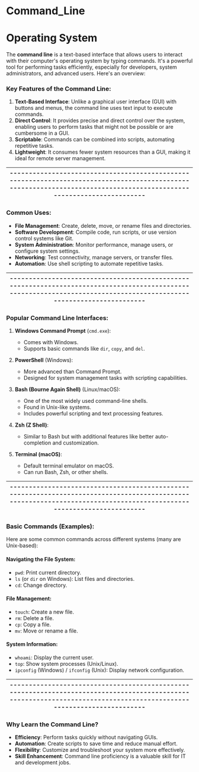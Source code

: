 # Command_Line
# Operating System

The **command line** is a text-based interface that allows users to interact with their computer's operating system by typing commands.
It's a powerful tool for performing tasks efficiently, especially for developers, system administrators, and advanced users. Here's an overview:

### Key Features of the Command Line:
1. **Text-Based Interface**: Unlike a graphical user interface (GUI) with buttons and menus, the command line uses text input to execute commands.
2. **Direct Control**: It provides precise and direct control over the system, enabling users to perform tasks that might not be possible or are cumbersome in a GUI.
3. **Scriptable**: Commands can be combined into scripts, automating repetitive tasks.
4. **Lightweight**: It consumes fewer system resources than a GUI, making it ideal for remote server management.

---------------------------------------------------------------------------------------------------------------------------------------------------------------------|
---------------------------------------------------------------------------------------------------------------------------------------------------------------------|
### Common Uses:
- **File Management**: Create, delete, move, or rename files and directories.
- **Software Development**: Compile code, run scripts, or use version control systems like Git.
- **System Administration**: Monitor performance, manage users, or configure system settings.
- **Networking**: Test connectivity, manage servers, or transfer files.
- **Automation**: Use shell scripting to automate repetitive tasks.

---------------------------------------------------------------------------------------------------------------------------------------------------------------------|
---------------------------------------------------------------------------------------------------------------------------------------------------------------------|

### Popular Command Line Interfaces:
1. **Windows Command Prompt** (`cmd.exe`):
   - Comes with Windows.
   - Supports basic commands like `dir`, `copy`, and `del`.

2. **PowerShell** (Windows):
   - More advanced than Command Prompt.
   - Designed for system management tasks with scripting capabilities.

3. **Bash (Bourne Again Shell)** (Linux/macOS):
   - One of the most widely used command-line shells.
   - Found in Unix-like systems.
   - Includes powerful scripting and text processing features.

4. **Zsh (Z Shell)**:
   - Similar to Bash but with additional features like better auto-completion and customization.

5. **Terminal (macOS)**:
   - Default terminal emulator on macOS.
   - Can run Bash, Zsh, or other shells.

---------------------------------------------------------------------------------------------------------------------------------------------------------------------|
---------------------------------------------------------------------------------------------------------------------------------------------------------------------|

### Basic Commands (Examples):
Here are some common commands across different systems (many are Unix-based):

#### Navigating the File System:
- `pwd`: Print current directory.
- `ls` (or `dir` on Windows): List files and directories.
- `cd`: Change directory.

#### File Management:
- `touch`: Create a new file.
- `rm`: Delete a file.
- `cp`: Copy a file.
- `mv`: Move or rename a file.

#### System Information:
- `whoami`: Display the current user.
- `top`: Show system processes (Unix/Linux).
- `ipconfig` (Windows) / `ifconfig` (Unix): Display network configuration.

---------------------------------------------------------------------------------------------------------------------------------------------------------------------|
---------------------------------------------------------------------------------------------------------------------------------------------------------------------|

### Why Learn the Command Line?
- **Efficiency**: Perform tasks quickly without navigating GUIs.
- **Automation**: Create scripts to save time and reduce manual effort.
- **Flexibility**: Customize and troubleshoot your system more effectively.
- **Skill Enhancement**: Command line proficiency is a valuable skill for IT and development jobs.
  

